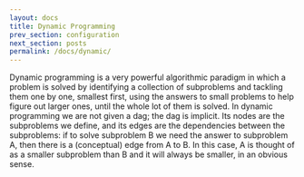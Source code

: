 ```yaml
---
layout: docs
title: Dynamic Programming
prev_section: configuration
next_section: posts
permalink: /docs/dynamic/
---
```


Dynamic programming is a very powerful algorithmic paradigm in which a problem is solved by identifying a 
collection of subproblems and tackling them one by one, smallest first, using the answers to small problems 
to help figure out larger ones, until the whole lot of them is solved. In dynamic programming we are not 
given a dag; the dag is implicit. Its nodes are the subproblems we define, and its edges are the 
dependencies between the subproblems: if to solve subproblem B we need the answer to subproblem A, then 
there is a (conceptual) edge from A to B. In this case, A is thought of as a smaller subproblem than B and 
it will always be smaller, in an obvious sense.
